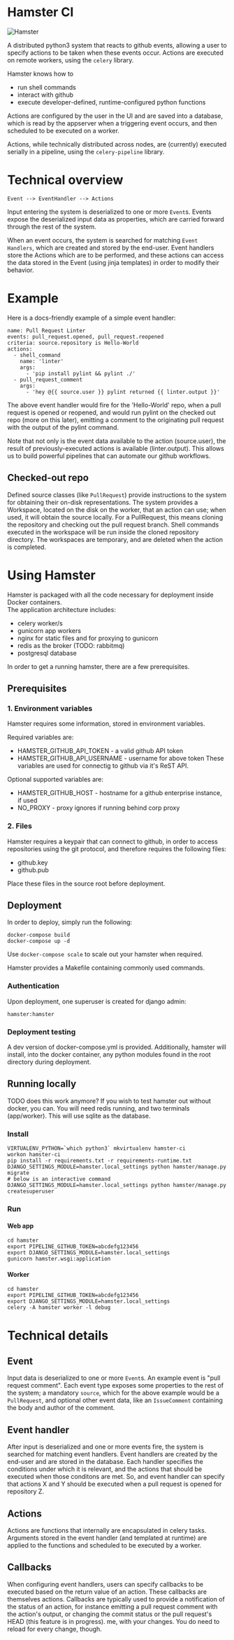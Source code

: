 # Hamster CI
![Hamster](http://i5.glitter-graphics.org/pub/1933/1933385pgqm471nc2.jpg)

A distributed python3 system that reacts to github events, allowing a user to specify actions 
to be taken when these events occur.  Actions are executed on remote workers, using the 
`celery` library.

Hamster knows how to 
  - run shell commands
  - interact with github
  - execute developer-defined, runtime-configured python functions 

Actions are configured by the user in the UI and are saved into a database,
which is read by the appserver when a triggering event occurs, and then scheduled
to be executed on a worker.

Actions, while technically distributed across nodes, are (currently) executed
serially in a pipeline, using the `celery-pipeline` library.


# Technical overview

    Event --> EventHandler --> Actions

Input entering the system is deserialized to one or more `Event`s.
Events expose the deserialized input data as properties, which 
are carried forward through the rest of the system.

When an event occurs, the system is searched for matching `Event Handlers`,
which are created and stored by the end-user.  Event handlers store the
Actions which are to be performed, and these actions can access the data
stored in the Event (using jinja templates) in order to modify their behavior.

# Example

Here is a docs-friendly example of a simple event handler:

    name: Pull Request Linter
    events: pull_request.opened, pull_request.reopened
    criteria: source.repository is Hello-World
    actions:
      - shell_command
        name: 'linter'
        args:
          - 'pip install pylint && pylint ./'
      - pull_request_comment
        args:
          - 'hey @{{ source.user }} pylint returned {{ linter.output }}'
          
The above event handler would fire for the 'Hello-World' repo, when a pull
request is opened or reopened, and would run pylint on the checked out repo 
(more on this later), emitting a comment to the originating pull request with 
the output of the pylint command.

Note that not only is the event data available to the action (source.user), the 
result of previously-executed actions is available (linter.output).  This 
allows us to build powerful pipelines that can automate our github workflows.
          
## Checked-out repo
Defined source classes (like `PullRequest`) provide instructions to the system
for obtaining their on-disk representations. The system provides a Workspace, 
located on the disk on the worker, that an action can use; when used, it will 
obtain the source locally.  For a PullRequest, this means cloning the
repository and checking out the pull request branch.  Shell commands executed
in the workspace will be run inside the cloned repository directory.
The workspaces are temporary, and are deleted when the action is completed.


# Using Hamster
Hamster is packaged with all the code necessary for deployment inside Docker
containers.  
The application architecture includes:

  - celery worker/s
  - gunicorn app workers
  - nginx for static files and for proxying to gunicorn
  - redis as the broker (TODO: rabbitmq)
  - postgresql database

In order to get a running hamster, there are a few prerequisites.

## Prerequisites
### 1. Environment variables
Hamster requires some information, stored in environment variables.

Required variables are:

  - HAMSTER_GITHUB_API_TOKEN - a valid github API token
  - HAMSTER_GITHUB_API_USERNAME - username for above token
These variables are used for connectig to github via it's ReST API.

Optional supported variables are:

  - HAMSTER_GITHUB_HOST - hostname for a github enterprise instance, if used
  - NO_PROXY - proxy ignores if running behind corp proxy
  
### 2. Files
Hamster requires a keypair that can connect to github, in order to access
repositories using the git protocol, and therefore requires the following files:

  - github.key
  - github.pub
  
Place these files in the source root before deployment.

## Deployment
In order to deploy, simply run the following:

    docker-compose build
    docker-compose up -d
    
Use `docker-compose scale` to scale out your hamster when required.

Hamster provides a Makefile containing commonly used commands.


### Authentication
Upon deployment, one superuser is created for django admin: 

    hamster:hamster

### Deployment testing
A dev version of docker-compose.yml is provided.  Additionally, hamster
will install, into the docker container, any python modules found in the root 
directory during deployment.

## Running locally
TODO does this work anymore?
If you wish to test hamster out without docker, you can.
You will need redis running, and two terminals (app/worker).
This will use sqlite as the database.

### Install

    VIRTUALENV_PYTHON=`which python3` mkvirtualenv hamster-ci
    workon hamster-ci
    pip install -r requirements.txt -r requirements-runtime.txt
    DJANGO_SETTINGS_MODULE=hamster.local_settings python hamster/manage.py migrate
    # below is an interactive command
    DJANGO_SETTINGS_MODULE=hamster.local_settings python hamster/manage.py createsuperuser
    
### Run
#### Web app

    cd hamster
    export PIPELINE_GITHUB_TOKEN=abcdefg123456
    export DJANGO_SETTINGS_MODULE=hamster.local_settings 
    gunicorn hamster.wsgi:application

#### Worker

    cd hamster
    export PIPELINE_GITHUB_TOKEN=abcdefg123456
    export DJANGO_SETTINGS_MODULE=hamster.local_settings 
    celery -A hamster worker -l debug
    

# Technical details
## Event
Input data is deserialized to one or more `Event`s.  An example
event is "pull request comment".  Each event type exposes some properties to the rest 
of the system; a mandatory `source`, which for the above example would be a 
`PullRequest`, and optional other event data, like an `IssueComment` containing
the body and author of the comment.

## Event handler
After input is deserialized and one or more events fire, the system
is searched for matching event handlers.  Event handlers are created by the
end-user and are stored in the database.  Each handler specifies the conditions
under which it is relevant, and the actions that should be executed when
those conditons are met. So, and event handler can specify that actions X and Y 
should be executed when a pull request is opened for repository Z.

## Actions
Actions are functions that internally are encapsulated in celery tasks.
Arguments stored in the event handler (and templated at runtime) are applied
to the functions and scheduled to be executed by a worker.

## Callbacks
When configuring event handlers, users can specify callbacks to be 
executed based on the return value of an action.  These callbacks are themselves 
actions.  Callbacks are typically used to provide a notification of the status
of an action, for instance emitting a pull request comment with the action's
output, or changing the commit status or the pull request's HEAD (this feature
is in progress).
me, with your changes.  You do need to reload for every change, though.
